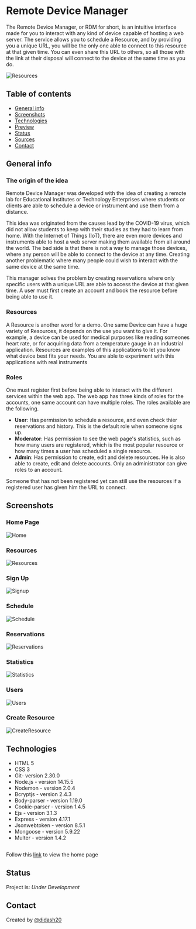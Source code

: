 # Remote Device Manager
The Remote Device Manager, or RDM for short, is an intuitive interface made for you to interact with any kind of device capable of hosting a web server. The service allows you to schedule a Resource, and by providing you a unique URL, you will be the only one able to connect to this resource at that given time. You can even share this URL to others, so all those with the link at their disposal will connect to the device at the same time as you do.

![Resources](./webpage-images/resources.jpg)

## Table of contents
* [General info](#general-info)
* [Screenshots](#screenshots)
* [Technologies](#technologies)
* [Preview](#preview)
* [Status](#status)
* [Sources](#sources)
* [Contact](#contact)

## General info

### The origin of the idea

Remote Device Manager was developed with the idea of creating a remote lab for Educational Institutes or Technology Enterprises where students or clients are able to schedule a device or instrument and use them from a distance.

This idea was originated from the causes lead by the COVID-19 virus, which did not allow students to keep with their studies as they had to learn from home. With the Internet of Things (IoT), there are even more devices and instruments able to host a web server making them available from all around the world. The bad side is that there is not a way to manage those devices, where any person will be able to connect to the device at any time. Creating another problematic where many people could wish to interact with the same device at the same time.

This manager solves the problem by creating reservations where only specific users with a unique URL are able to access the device at that given time. A user must first create an account and book the resource before being able to use it.

### Resources
A Resource is another word for a demo. One same Device can have a huge variety of Resources, it depends on the use you want to give it. For example, a device can be used for medical purposes like reading someones heart rate, or for acquiring data from a temperature gauge in an industrial application. Resources are examples of this applications to let you know what device best fits your needs. You are able to experiment with this applications with real instruments

### Roles
One must register first before being able to interact with the different services within the web app. The web app has three kinds of roles for the accounts, one same account can have multiple roles. The roles available are the following.

* **User**: Has permission to schedule a resource, and even check thier reservations and history. This is the default role when someone signs up.
* **Moderator**: Has permission to see the web page's statistics, such as how many users are registered, which is the most popular resource or how many times a user has scheduled a single resource.
* **Admin**: Has permission to create, edit and delete resources. He is also able to create, edit and delete accounts. Only an administrator can give roles to an account.

Someone that has not been registered yet can still use the resources if a registered user has given him the URL to connect.

## Screenshots

### Home Page
![Home](./webpage-images/home.jpg)
### Resources
![Resources](./webpage-images/resources.jpg)
### Sign Up
![Signup](./webpage-images/signup.jpg)
### Schedule
![Schedule](./webpage-images/schedule.jpg)
### Reservations
![Reservations](./webpage-images/reservations.jpg)
### Statistics
![Statistics](./webpage-images/statistics.jpg)
### Users
![Users](./webpage-images/users.jpg)
### Create Resource
![CreateResource](./webpage-images/create_resource.jpg)

## Technologies
* HTML 5
* CSS 3
* Git- version 2.30.0
* Node.js - version 14.15.5
* Nodemon - version 2.0.4
* Bcryptjs - version 2.4.3
* Body-parser - version 1.19.0
* Cookie-parser - version 1.4.5
* Ejs - version 3.1.3
* Express - version 4.17.1
* Jsonwebtoken - version 8.5.1
* Mongoose - version 5.9.22
* Multer - version 1.4.2

## 
Follow this [link](http://didash20.github.io/DIY-Adulting/) to view the home page

## Status
Project is: _Under Development_

## Contact
Created by [@didash20](https://github.com/didash20)